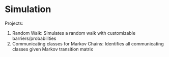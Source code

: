 # Simulation

Projects:
  1. Random Walk: Simulates a random walk with customizable barriers/probabilities
  3. Communicating classes for Markov Chains: Identifies all communicating classes given Markov transition matrix
